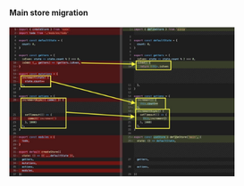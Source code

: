 #### Main store migration

<img src="slides/vuex-to-pinia/images/migrate-main-store-diff-02.jpg" title="migrate-main-store-diff-02" width="80%" />


<aside class="notes">
</aside>

